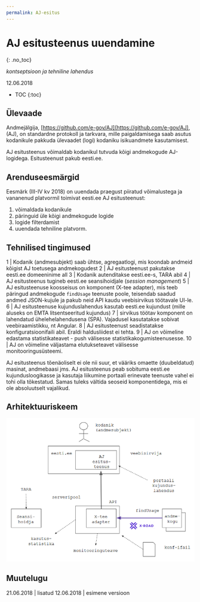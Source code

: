 ```yaml
---
permalink: AJ-esitus
---
```


# AJ esitusteenus uuendamine
{: .no_toc}

_kontseptsioon ja tehniline lahendus_

12.06.2018

- TOC
{:toc}

## Ülevaade

Andmejälgija, [https://github.com/e-gov/AJ](https://github.com/e-gov/AJ), (AJ), on standardne protokoll ja tarkvara, mille paigaldamisega saab asutus kodanikule pakkuda ülevaadet (logi) kodaniku isikuandmete kasutamisest.

AJ esitusteenus võimaldab kodanikul tutvuda kõigi andmekogude AJ-logidega. Esitusteenust pakub eesti.ee.

## Arenduseesmärgid

Eesmärk (III-IV kv 2018) on uuendada praegust piiratud võimalustega ja vananenud platvormil toimivat eesti.ee AJ esitusteenust:

1. võimaldada kodanikule
  1. päringuid üle kõigi andmekogude logide
  2. logide filterdamist
3. uuendada tehniline platvorm.

## Tehnilised tingimused

1 | Kodanik (andmesubjekt) saab ühtse, agregaatlogi, mis koondab andmeid kõigist AJ toetusega andmekogudest
2 | AJ esitusteenust pakutakse eesti.ee domeeninime all
3 | Kodanik autenditakse eesti.ee-s, TARA abil
4 | AJ esitusteenus tugineb eesti.ee seansihoidjale (_session management_)
5 | AJ esitusteenuse koosseisus on komponent (X-tee adapter), mis teeb päringud andmekogude `findUsage` teenuste poole, teisendab saadud andmed JSON-kujule ja pakub neid API kaudu veebisirvikus töötavale UI-le.
6 | AJ esitusteenuse kujunduslahendus kasutab eesti.ee kujundust (mille aluseks on EMTA litsentseeritud kujundus)
7 | sirvikus töötav komponent on lahendatud ühelehelahendusena (SPA). Vajadusel kasutatakse sobivat veebiraamistikku, nt Angular.
8 | AJ esitusteenust seadistatakse konfiguratsioonifaili abil. Eraldi haldusliidest ei tehta.
9 | AJ on võimeline edastama statistikateavet - push välisesse statistikakogumisteenusesse.
10 | AJ on võimeline väljastama elutukseteavet välisesse monitooringusüsteemi.

AJ esitusteenus tõenäoliselt ei ole nii suur, et vääriks omaette (duubeldatud) masinat, andmebaasi jms. AJ esitusteenus peab sobituma eesti.ee kujundusloogikasse ja kasutaja liikumine portaali erinevate teenuste vahel ei tohi olla tõkestatud. Samas tuleks vältida seoseid komponentidega, mis ei ole absoluutselt vajalikud.

## Arhitektuuriskeem

<img src='img/AJ-ESITUS.PNG' style='width:700px;'>

## Muutelugu

21.06.2018 | lisatud
12.06.2018 | esimene versioon
